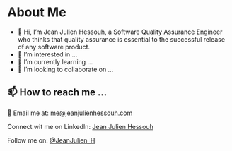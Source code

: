 # About Me


- 👋 Hi, I’m Jean Julien Hessouh, a Software Quality Assurance Engineer who thinks that quality assurance is essential to the successful release of any software product.
- 👀 I’m interested in ...
- 🌱 I’m currently learning ...
- 💞️ I’m looking to collaborate on ...


<!---
jeanjulienhessouh/jeanjulienhessouh is a ✨ special ✨ repository because its `README.md` (this file) appears on your GitHub profile.
You can click the Preview link to take a look at your changes.
--->

## 📫 How to reach me ...

:incoming_envelope: Email me at: me@jeanjulienhessouh.com

Connect wit me on LinkedIn: [Jean Julien Hessouh](https://www.linkedin.com/in/jean-julien-hessouh/)

Follow me on: [@JeanJulien_H](https://twitter.com/JeanJulien_H)



 
